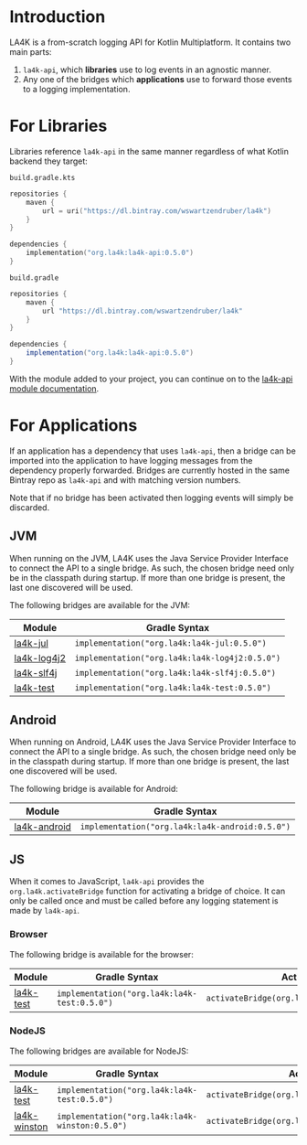 # Introduction

LA4K is a from-scratch logging API for Kotlin Multiplatform. It contains two main parts:

1. `la4k-api`, which **libraries** use to log events in an agnostic manner.
2. Any one of the bridges which **applications** use to forward those events to a logging
   implementation.

# For Libraries

Libraries reference `la4k-api` in the same manner regardless of what Kotlin backend they target:

`build.gradle.kts`
```kotlin
repositories {
    maven {
        url = uri("https://dl.bintray.com/wswartzendruber/la4k")
    }
}

dependencies {
    implementation("org.la4k:la4k-api:0.5.0")
}
```

`build.gradle`
```groovy
repositories {
    maven {
        url "https://dl.bintray.com/wswartzendruber/la4k"
    }
}

dependencies {
    implementation("org.la4k:la4k-api:0.5.0")
}
```

With the module added to your project, you can continue on to the
[la4k-api module documentation](la4k-api/README.md).

# For Applications

If an application has a dependency that uses `la4k-api`, then a bridge can be imported into the
application to have logging messages from the dependency properly forwarded. Bridges are
currently hosted in the same Bintray repo as `la4k-api` and with matching version numbers.

Note that if no bridge has been activated then logging events will simply be discarded.

## JVM

When running on the JVM, LA4K uses the Java Service Provider Interface to connect the API to a
single bridge. As such, the chosen bridge need only be in the classpath during startup. If more
than one bridge is present, the last one discovered will be used.

The following bridges are available for the JVM:

| Module                               | Gradle Syntax                                  |
|--------------------------------------|------------------------------------------------|
| [la4k-jul](la4k-jul/README.md)       | `implementation("org.la4k:la4k-jul:0.5.0")`    |
| [la4k-log4j2](la4k-log4j2/README.md) | `implementation("org.la4k:la4k-log4j2:0.5.0")` |
| [la4k-slf4j](la4k-slf4j/README.md)   | `implementation("org.la4k:la4k-slf4j:0.5.0")`  |
| [la4k-test](la4k-test/README.md)     | `implementation("org.la4k:la4k-test:0.5.0")`   |

## Android

When running on Android, LA4K uses the Java Service Provider Interface to connect the API to a
single bridge. As such, the chosen bridge need only be in the classpath during startup. If more
than one bridge is present, the last one discovered will be used.

The following bridge is available for Android:

| Module                                 | Gradle Syntax                                   |
|----------------------------------------|-------------------------------------------------|
| [la4k-android](la4k-android/README.md) | `implementation("org.la4k:la4k-android:0.5.0")` |

## JS

When it comes to JavaScript, `la4k-api` provides the `org.la4k.activateBridge` function for
activating a bridge of choice. It can only be called once and must be called before any logging
statement is made by `la4k-api`.

### Browser

The following bridge is available for the browser:

| Module                           | Gradle Syntax                                | Activation
|----------------------------------|----------------------------------------------|----------------------------------------------|
| [la4k-test](la4k-test/README.md) | `implementation("org.la4k:la4k-test:0.5.0")` | `activateBridge(org.la4k.test.TestBridge())` |

### NodeJS

The following bridges are available for NodeJS:

| Module                                 | Gradle Syntax                                   | Activation                                      |
|----------------------------------------|-------------------------------------------------|-------------------------------------------------|
| [la4k-test](la4k-test/README.md)       | `implementation("org.la4k:la4k-test:0.5.0")`    | `activateBridge(org.la4k.test.TestBridge())`    |
| [la4k-winston](la4k-winston/README.md) | `implementation("org.la4k:la4k-winston:0.5.0")` | `activateBridge(org.la4k.test.WinstonBridge())` |
